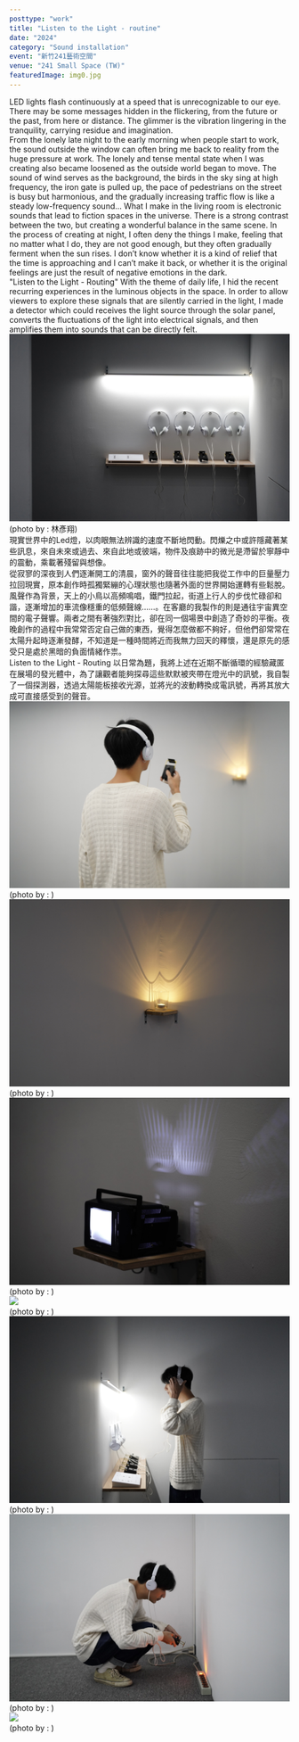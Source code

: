 ```yaml
---
posttype: "work"
title: "Listen to the Light - routine"
date: "2024"
category: "Sound installation"
event: "新竹241藝術空間"
venue: "241 Small Space (TW)"
featuredImage: img0.jpg
---
```

  <div class="box">
      <div class="dscrptn">
      LED lights flash continuously at a speed that is unrecognizable to our eye. There may be some messages hidden in the flickering, from the future or the past, from here or distance. The glimmer is the vibration lingering in the tranquility, carrying residue and imagination.<br>
From the lonely late night to the early morning when people start to work, the sound outside the window can often bring me back to reality from the huge pressure at work. The lonely and tense mental state when I was creating also became loosened as the outside world began to move. The sound of wind serves as the background, the birds in the sky sing at high frequency, the iron gate is pulled up, the pace of pedestrians on the street is busy but harmonious, and the gradually increasing traffic flow is like a steady low-frequency sound... What I make in the living room is electronic sounds that lead to fiction spaces in the universe. There is a strong contrast between the two, but creating a wonderful balance in the same scene. In the process of creating at night, I often deny the things I make, feeling that no matter what I do, they are not good enough, but they often gradually ferment when the sun rises. I don’t know whether it is a kind of relief that the time is approaching and I can’t make it back, or whether it is the original feelings are just the result of negative emotions in the dark.<br>"Listen to the Light - Routing" With the theme of daily life, I hid the recent recurring experiences in the luminous objects in the space. In order to allow viewers to explore these signals that are silently carried in the light, I made a detector which could receives the light source through the solar panel, converts the fluctuations of the light into electrical signals, and then amplifies them into sounds that can be directly felt.<br>
      </div>
  </div>


  <div class="box">
      <img class="subimg" src="./img1.jpg">
      <div class="photocredit">(photo by : 林彥翔)</div>
  </div>


  <div class="box">
      <div class="dscrptn">
        現實世界中的Led燈，以肉眼無法辨識的速度不斷地閃動。閃爍之中或許隱藏著某些訊息，來自未來或過去、來自此地或彼端，物件及痕跡中的微光是滯留於寧靜中的震動，乘載著殘留與想像。<br>從寂寥的深夜到人們逐漸開工的清晨，窗外的聲音往往能把我從工作中的巨量壓力拉回現實，原本創作時孤獨緊繃的心理狀態也隨著外面的世界開始運轉有些鬆脫。風聲作為背景，天上的小鳥以高頻鳴唱，鐵門拉起，街道上行人的步伐忙碌卻和諧，逐漸增加的車流像穩重的低頻聲線......。在客廳的我製作的則是通往宇宙異空間的電子聲響。兩者之間有著強烈對比，卻在同一個場景中創造了奇妙的平衡。夜晚創作的過程中我常常否定自己做的東西，覺得怎麼做都不夠好，但他們卻常常在太陽升起時逐漸發酵，不知道是一種時間將近而我無力回天的釋懷，還是原先的感受只是處於黑暗的負面情緒作祟。<br>Listen to the Light - Routing 以日常為題，我將上述在近期不斷循環的經驗藏匿在展場的發光體中，為了讓觀者能夠探尋這些默默被夾帶在燈光中的訊號，我自製了一個探測器，透過太陽能板接收光源，並將光的波動轉換成電訊號，再將其放大成可直接感受到的聲音。<br>
      </div>
  </div>


  <div class="box">
      <img class="subimg" src="./img2.jpg">
      <div class="photocredit">(photo by : )</div>
  </div>

  <div class="box">
      <img class="subimg" src="./img3.jpg">
      <div class="photocredit">(photo by : )</div>
  </div>

  <div class="box">
      <img class="subimg" src="./img4.jpg">
      <div class="photocredit">(photo by : )</div>
  </div>
  
  <div class="box">
      <img class="subimg" src="./img5.jpg">
      <div class="photocredit">(photo by : )</div>
  </div>

  <div class="box">
      <img class="subimg" src="./img6.jpg">
      <div class="photocredit">(photo by : )</div>
  </div>

  <div class="box">
      <img class="subimg" src="./img7.jpg">
      <div class="photocredit">(photo by : )</div>
  </div>

  <div class="box">
      <img class="subimg" src="./img8.jpg">
      <div class="photocredit">(photo by : )</div>
  </div>

  <div class="box"></div>

  <!-- <iframe title="vimeo-player" src="https://player.vimeo.com/video/729937826?h=0de5e9faeb" frameborder="0" allowfullscreen></iframe> -->
